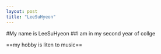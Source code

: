 ```yaml
---
layout: post
title: "LeeSuHyeon"
---
```


#My name is LeeSuHyeon
##I am in my second year of collge

==my hobby is liten to music==
